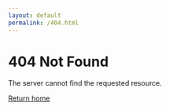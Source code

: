 ```yaml
---
layout: default
permalink: /404.html
---
```


# 404 Not Found
The server cannot find the requested resource.

[Return home](/)